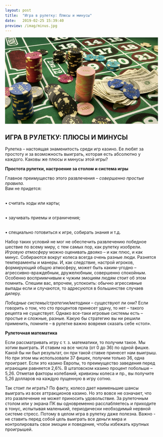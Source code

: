 ```yaml
---
layout: post
title:  "Игра в рулетку: Плюсы и минусы"
date:   2019-02-25 15:39:40
preview: /imag/minus.jpg
---
```


![Picture 1](/imag/+.jpg)

## ИГРА В РУЛЕТКУ: ПЛЮСЫ И МИНУСЫ

Рулетка – настоящая знаменитость среди игр казино. Ее любят за простоту и за возможность выиграть, которая есть абсолютно у каждого. Каковы же плюсы и минусы этой игры?

<strong>Простота рулетки, настроение за столом и система игры</strong>

Главное преимущество этого развлечения – <i>совершенно простые правила.</i>
<br> Вам не придется:

<br>•	считать ходы или карты;

<br>•	заучивать приемы и ограничения;

<br>•	специально готовиться к игре, собирать знания и т.д.

Набор таких условий не мог не обеспечить развлечению победное шествие по всему миру, с тем самых пор, как рулетку изобрели.
<i>Игровую атмосферу</i> можно оценивать двояко – и как плюс, и как минус. Собираются вокруг колеса всегда очень разные люди. Разнятся темпераменты и манеры. И, как следствие, настрой игроков, формирующий общую атмосферу, может быть каким-угодно – агрессивно-враждебным, дружелюбным, совершенно спокойным. Особенно восприимчивым к чужим эмоциям людям стоит об этом помнить. Спешим вас, впрочем, успокоить: обычно агрессивные выпады если и случаются, то адресуются в большинстве случаев дилеру.

<i>Победные системы/стратегии/методики</i> – существуют ли они? Если говорить о том, что сто процентов принесет удачу, то нет – такого рецепта не существует. Однако все-таки игровые системы есть – простые и сложные, разные. Какую бы стратегию вы ни решили применить, помните – в рулетке важно вовремя сказать себе «стоп».

<strong>Рулеточная математика</strong>

Если рассматривать игру с т. з. математики, то получим такое. Мы хотим выиграть. И ставим на все числа (от 0 до 36) по одной фишке. Какой бы ни был результат, он при такой ставке принесет нам выигрыш. Но при этом мы использовали 37 фишек, получим только 36, одна проиграет. Если это казино Европы, то преимущество заведения перед играющим равняется 2,6%. В штатовском казино процент побольше – 5,26. Отметая факторы колебаний, кривизны колеса и пр., вы получите 5,26 долларов на каждую пущенную в игру сотню.

Так стоит ли играть? По факту, колесо дает наименьшие шансы выиграть из всех аттракционов казино. Но это вовсе не означает, что это развлечение не может приносить удовольствие. За рулеточным столом или у экрана ПК вы одновременно расслабляетесь и приходите в тонус, испытывая маленький, периодически необходимый нервной системе стресс. Потому в целом игра в рулетку даже полезна. Важно - не ставить перед собой цель выиграть все деньги мира и контролировать свои эмоции и поведение, чтобы избежать крупных проигрышей. 
